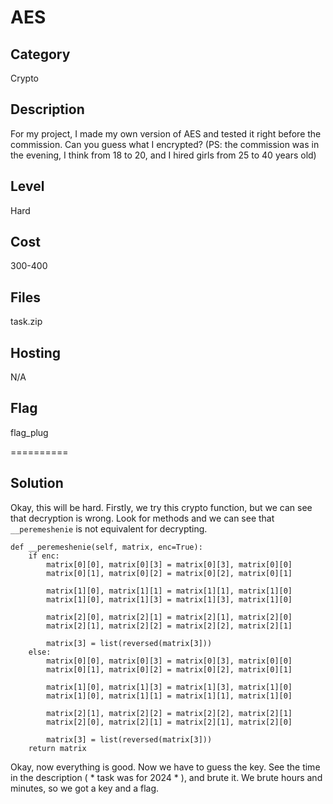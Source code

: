 # AES

## Category
Crypto

## Description
For my project, I made my own version of AES and tested it right before the commission. Can you guess what I encrypted? (PS: the commission was in the evening, I think from 18 to 20, and I hired girls from 25 to 40 years old)

## Level
Hard

## Cost
300-400

## Files
task.zip

## Hosting
N/A

## Flag
flag_plug

==========

## Solution
Okay, this will be hard. Firstly, we try this crypto function, but we can see that decryption is wrong. Look for methods and we can see that `__peremeshenie` is not equivalent for decrypting.

```
def __peremeshenie(self, matrix, enc=True):
    if enc:
        matrix[0][0], matrix[0][3] = matrix[0][3], matrix[0][0]
        matrix[0][1], matrix[0][2] = matrix[0][2], matrix[0][1]
    
        matrix[1][0], matrix[1][1] = matrix[1][1], matrix[1][0]
        matrix[1][0], matrix[1][3] = matrix[1][3], matrix[1][0]
    
        matrix[2][0], matrix[2][1] = matrix[2][1], matrix[2][0]
        matrix[2][1], matrix[2][2] = matrix[2][2], matrix[2][1]
    
        matrix[3] = list(reversed(matrix[3]))
    else:
        matrix[0][0], matrix[0][3] = matrix[0][3], matrix[0][0]
        matrix[0][1], matrix[0][2] = matrix[0][2], matrix[0][1]
        
        matrix[1][0], matrix[1][3] = matrix[1][3], matrix[1][0]
        matrix[1][0], matrix[1][1] = matrix[1][1], matrix[1][0]
    
        matrix[2][1], matrix[2][2] = matrix[2][2], matrix[2][1]
        matrix[2][0], matrix[2][1] = matrix[2][1], matrix[2][0]
        
        matrix[3] = list(reversed(matrix[3]))
    return matrix
```

Okay, now everything is good. Now we have to guess the key. See the time in the description ( * task was for 2024 * ), and brute it. We brute hours and minutes, so we got a key and a flag.

